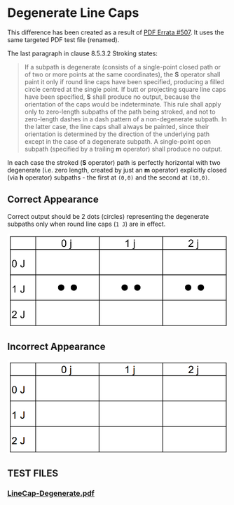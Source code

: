 # Degenerate Line Caps

This difference has been created as a result of [PDF Errata #507](https://github.com/pdf-association/pdf-issues/issues/507). It uses the same targeted PDF test file (renamed).

The last paragraph in clause 8.5.3.2 Stroking states:

> If a subpath is degenerate (consists of a single-point closed path or of two or more points at the same coordinates), the **S** operator shall paint it only if round line caps have been specified, producing a filled circle centred at the single point. If butt or projecting square line caps have been specified, **S** shall produce no output, because the orientation of the caps would be indeterminate. This rule shall apply only to zero-length subpaths of the path being stroked, and not to zero-length dashes in a dash pattern of a non-degenerate subpath. In the latter case, the line caps shall always be painted, since their orientation is determined by the direction of the underlying path except in the case of a degenerate subpath. A single-point open subpath (specified by a trailing **m** operator) shall produce no output.

In each case the stroked (**S** operator) path is perfectly horizontal with two degenerate (i.e. zero length, created by just an **m** operator) explicitly closed (via **h** operator) subpaths - the first at `(0,0)` and the second at `(10,0)`.

## Correct Appearance

Correct output should be 2 dots (circles) representing the degenerate subpaths only when round line caps (`1 J`) are in effect.

![Correct rendering of round line caps on degenerate subpaths](LineCap-Degenerate-correct.png "Correct")

## Incorrect Appearance

![Incorrect rendering of round line caps on degenerate subpaths](LineCap-Degenerate-incorrect.png "Incorrect! Round line caps not visible")

## TEST FILES

### [LineCap-Degenerate.pdf](LineCap-Degenerate.pdf)

